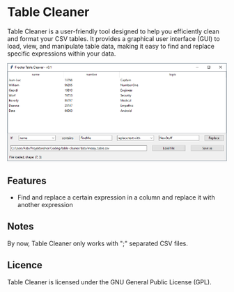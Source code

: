 # Table Cleaner

Table Cleaner is a user-friendly tool designed to help you efficiently clean and format your CSV tables. It provides a graphical user interface (GUI) to load, view, and manipulate table data, making it easy to find and replace specific expressions within your data.

![Alt text](/img/screenshot.png?raw=true "Screenshot")

## Features

- Find and replace a certain expression in a column and replace it with another expression

## Notes

By now, Table Cleaner only works with ";" separated CSV files.

## Licence

Table Cleaner is licensed under the GNU General Public License (GPL).
